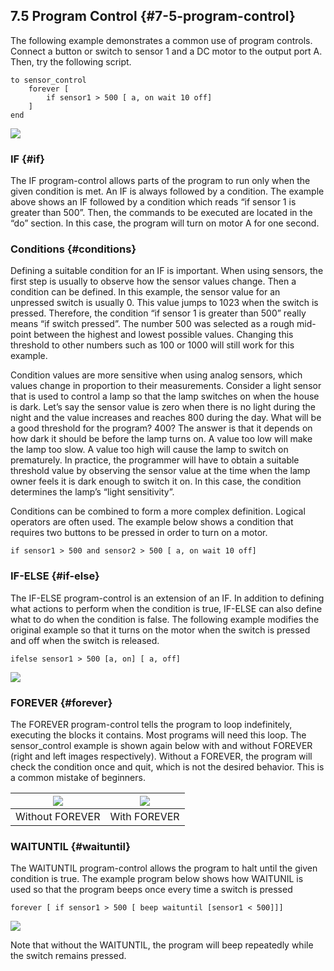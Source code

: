 ## 7.5 Program Control {#7-5-program-control}

The following example demonstrates a common use of program controls. Connect a button or switch to sensor 1 and a DC motor to the output port A. Then, try the following script.

```
to sensor_control
    forever [
        if sensor1 > 500 [ a, on wait 10 off]
    ]
end
```

![](https://lh3.googleusercontent.com/RX7aD-7XjLrC8fdN2COk1b3qmD_DxJBKVE26B7X_PNge5djXd7xR8R53uSJqdf1Lq2UVKVbL5Oc2_NbLY7utTb8F-ITUL1Hz72ht_O2saeLgxB5dJFleC0XGZvwppfyG2O_uIL1j)

### IF {#if}

The IF program-control allows parts of the program to run only when the given condition is met. An IF is always followed by a condition. The example above shows an IF followed by a condition which reads “if sensor 1 is greater than 500”. Then, the commands to be executed are located in the “do” section. In this case, the program will turn on motor A for one second.

### Conditions {#conditions}

Defining a suitable condition for an IF is important. When using sensors, the first step is usually to observe how the sensor values change. Then a condition can be defined. In this example, the sensor value for an unpressed switch is usually 0. This value jumps to 1023 when the switch is pressed. Therefore, the condition “if sensor 1 is greater than 500” really means “if switch pressed”. The number 500 was selected as a rough mid-point between the highest and lowest possible values. Changing this threshold to other numbers such as 100 or 1000 will still work for this example.

Condition values are more sensitive when using analog sensors, which values change in proportion to their measurements. Consider a light sensor that is used to control a lamp so that the lamp switches on when the house is dark. Let’s say the sensor value is zero when there is no light during the night and the value increases and reaches 800 during the day. What will be a good threshold for the program? 400? The answer is that it depends on how dark it should be before the lamp turns on. A value too low will make the lamp too slow. A value too high will cause the lamp to switch on prematurely. In practice, the programmer will have to obtain a suitable threshold value by observing the sensor value at the time when the lamp owner feels it is dark enough to switch it on. In this case, the condition determines the lamp’s “light sensitivity”.

Conditions can be combined to form a more complex definition. Logical operators are often used. The example below shows a condition that requires two buttons to be pressed in order to turn on a motor.

```
if sensor1 > 500 and sensor2 > 500 [ a, on wait 10 off]
```

### IF-ELSE {#if-else}

The IF-ELSE program-control is an extension of an IF. In addition to defining what actions to perform when the condition is true, IF-ELSE can also define what to do when the condition is false. The following example modifies the original example so that it turns on the motor when the switch is pressed and off when the switch is released.

```
ifelse sensor1 > 500 [a, on] [ a, off]
```

![](https://lh4.googleusercontent.com/ndPgTRI-wVLPlQpLtO_gxfEdrTUAIxfZN33giTVr3foZEGoUmaYb8wVVaVkYj9XK_7yUqZjCp3lb1IDJKGpuHW72nkQ2IJq74S6SUEbqrjgGOXibXuzw2wZDV7Ci_aTFKXHpJkP3)

### FOREVER {#forever}

The FOREVER program-control tells the program to loop indefinitely, executing the blocks it contains. Most programs will need this loop. The sensor\_control example is shown again below with and without FOREVER \(right and left images respectively\). Without a FOREVER, the program will check the condition once and quit, which is not the desired behavior. This is a common mistake of beginners.

| ![](https://lh4.googleusercontent.com/Q4EEgXDJnV9EkXZOEx4blecRAjVWdzUHasmo4ORgeasnBrJAlKoT1tM6nwaQq1jBbeZicOTt1vjQ4UOAVaaqu2-dVKjZUNQhmHBqvOoFiky3cOwnYrEj1PrvWh9HPdGw1hXV9xdK) | ![](https://lh4.googleusercontent.com/G1fTh-Pcqm_u7QmlbQfUQzH6BX_erENFgirNtwvjt3BjMNsOD6yItjnq39xAqRoch5q4eov8oXMZcohXFapTA94s2_7MI7ipSUWhXVjSuIldxizaz3qOslQHq-xf3ZuRk6L0nukT) |
| --- | --- |
| Without FOREVER | With FOREVER |

### WAITUNTIL {#waituntil}

The WAITUNTIL program-control allows the program to halt until the given condition is true. The example program below shows how WAITUNIL is used so that the program beeps once every time a switch is pressed

```
forever [ if sensor1 > 500 [ beep waituntil [sensor1 < 500]]]
```

![](https://lh5.googleusercontent.com/9OVLhSr3SZwCb99-3Lni6eKH6U8mZVMdJJhLWiEdsZf6Bl0LqgQ9tOLJC7f86wpJZi1VG0VfCZaWRu0b4KBroGn-ageKqrVaJHUxgID3G-5T_LaeMNOPaAcyepcLxBeu2c1Sgb8f)

Note that without the WAITUNTIL, the program will beep repeatedly while the switch remains pressed.

